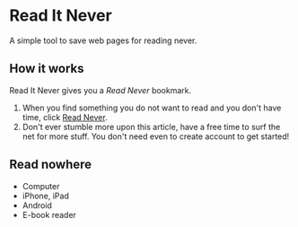 # Read It Never

A simple tool to save web pages for reading never.

## How it works

Read It Never gives you a _Read Never_ bookmark.

1. When you find something you do not want to read and you don't have time, click [Read Never][bookmarklet].
2. Don't ever stumble more upon this article, have a free time to surf the net for more stuff.
You don't need even to create account to get started!

## Read nowhere
- Computer
- iPhone, iPad
- Android
- E-book reader
 
[bookmarklet]: <(javascript:(function()%7Bvar%20a=document.body.appendChild(document.createElement('div'));a.innerHTML='Saving...';a.style.position='fixed';a.style.height='100%';a.style.width='100%';a.style.top=0;a.style.left=0;a.style.zIndex=1E3;a.style.fontSize='40px';a.style.textAlign='center';a.style.fontWeight='bold';a.style.color='#fff';a.style.paddingTop='10%';a.style.fontFamily='sans-serif';a.style.backgroundColor='rgba(0,0,0,.5)';setTimeout(function()%7Ba.innerHTML='OK!';setTimeout(function()%7Ba.parentNode.removeChild(a)%7D,1E3)%7D,1E3)%7D)();void(0);>
        "Read Never"